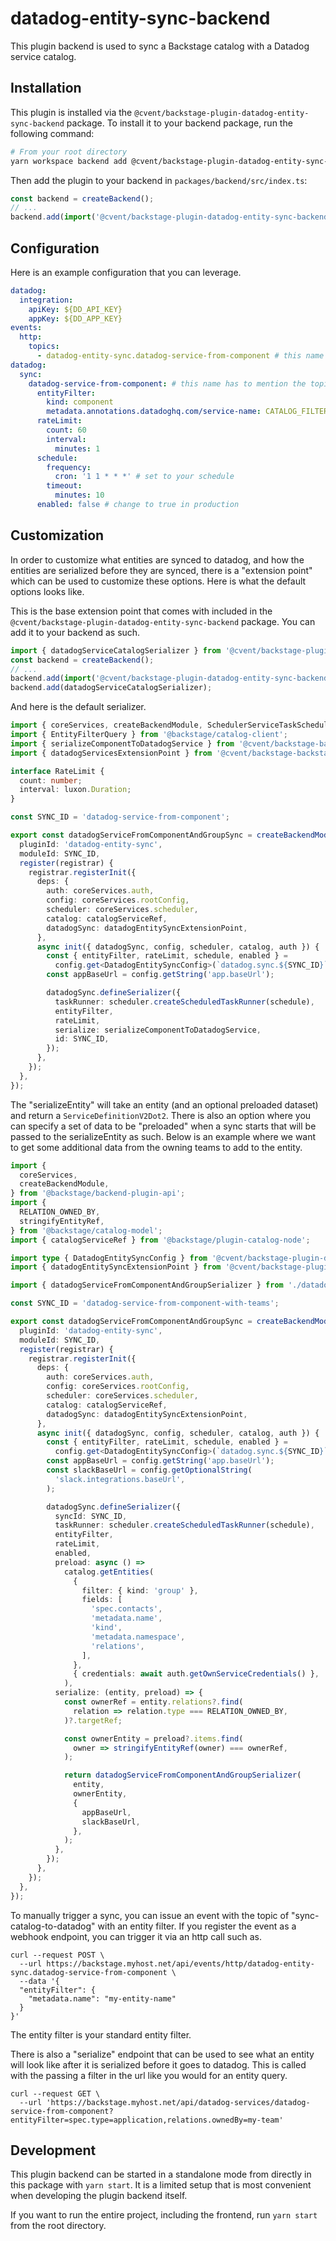 # datadog-entity-sync-backend

This plugin backend is used to sync a Backstage catalog with a Datadog service catalog.

## Installation

This plugin is installed via the `@cvent/backstage-plugin-datadog-entity-sync-backend` package. To install it to your backend package, run the following command:

```bash
# From your root directory
yarn workspace backend add @cvent/backstage-plugin-datadog-entity-sync-backend
```

Then add the plugin to your backend in `packages/backend/src/index.ts`:

```ts
const backend = createBackend();
// ...
backend.add(import('@cvent/backstage-plugin-datadog-entity-sync-backend'));
```

## Configuration

Here is an example configuration that you can leverage.
```yaml
datadog:
  integration:
    apiKey: ${DD_API_KEY}
    appKey: ${DD_APP_KEY}
events:
  http:
    topics:
      - datadog-entity-sync.datadog-service-from-component # this name has to mention the sync name below and in the extension.
datadog:
  sync:
    datadog-service-from-component: # this name has to mention the topic part name above and in the extension.
      entityFilter:
        kind: component
        metadata.annotations.datadoghq.com/service-name: CATALOG_FILTER_EXISTS # adjust to your identifier in datadog
      rateLimit:
        count: 60
        interval:
          minutes: 1
      schedule:
        frequency:
          cron: '1 1 * * *' # set to your schedule
        timeout:
          minutes: 10
      enabled: false # change to true in production
```
## Customization

In order to customize what entities are synced to datadog, and how the entities are serialized before they are synced, there is a "extension point" which can be used
to customize these options. Here is what the default options looks like.

This is the base extension point that comes with included in the `@cvent/backstage-plugin-datadog-entity-sync-backend` package. You can add it to your backend as such.

```typescript
import { datadogServiceCatalogSerializer } from '@cvent/backstage-plugin-datadog-entity-sync-backend';
const backend = createBackend();
// ...
backend.add(import('@cvent/backstage-plugin-datadog-entity-sync-backend'));
backend.add(datadogServiceCatalogSerializer);
```

And here is the default serializer.


```typescript
import { coreServices, createBackendModule, SchedulerServiceTaskScheduleDefinition } from '@backstage/backend-plugin-api';
import { EntityFilterQuery } from '@backstage/catalog-client';
import { serializeComponentToDatadogService } from '@cvent/backstage-backstage-plugin-datadog-entity-sync-node';
import { datadogServicesExtensionPoint } from '@cvent/backstage-backstage-plugin-datadog-entity-sync-node';

interface RateLimit {
  count: number;
  interval: luxon.Duration;
}

const SYNC_ID = 'datadog-service-from-component';

export const datadogServiceFromComponentAndGroupSync = createBackendModule({
  pluginId: 'datadog-entity-sync',
  moduleId: SYNC_ID,
  register(registrar) {
    registrar.registerInit({
      deps: {
        auth: coreServices.auth,
        config: coreServices.rootConfig,
        scheduler: coreServices.scheduler,
        catalog: catalogServiceRef,
        datadogSync: datadogEntitySyncExtensionPoint,
      },
      async init({ datadogSync, config, scheduler, catalog, auth }) {
        const { entityFilter, rateLimit, schedule, enabled } =
          config.get<DatadogEntitySyncConfig>(`datadog.sync.${SYNC_ID}`);
        const appBaseUrl = config.getString('app.baseUrl');

        datadogSync.defineSerializer({
          taskRunner: scheduler.createScheduledTaskRunner(schedule),
          entityFilter,
          rateLimit,
          serialize: serializeComponentToDatadogService,
          id: SYNC_ID,
        });
      },
    });
  },
});

```
The "serializeEntity" will take an entity (and an optional preloaded dataset) and return a `ServiceDefinitionV2Dot2`.
There is also an option where you can specify a set of data to be "preloaded" when a sync starts that will be passed to the serializeEntity as such.
Below is an example where we want to get some additional data from the owning teams to add to the entity.

```typescript
import {
  coreServices,
  createBackendModule,
} from '@backstage/backend-plugin-api';
import {
  RELATION_OWNED_BY,
  stringifyEntityRef,
} from '@backstage/catalog-model';
import { catalogServiceRef } from '@backstage/plugin-catalog-node';

import type { DatadogEntitySyncConfig } from '@cvent/backstage-plugin-datadog-entity-sync-node';
import { datadogEntitySyncExtensionPoint } from '@cvent/backstage-plugin-datadog-entity-sync-node';

import { datadogServiceFromComponentAndGroupSerializer } from './datadogServiceFromComponentAndGroupSerializer';

const SYNC_ID = 'datadog-service-from-component-with-teams';

export const datadogServiceFromComponentAndGroupSync = createBackendModule({
  pluginId: 'datadog-entity-sync',
  moduleId: SYNC_ID,
  register(registrar) {
    registrar.registerInit({
      deps: {
        auth: coreServices.auth,
        config: coreServices.rootConfig,
        scheduler: coreServices.scheduler,
        catalog: catalogServiceRef,
        datadogSync: datadogEntitySyncExtensionPoint,
      },
      async init({ datadogSync, config, scheduler, catalog, auth }) {
        const { entityFilter, rateLimit, schedule, enabled } =
          config.get<DatadogEntitySyncConfig>(`datadog.sync.${SYNC_ID}`);
        const appBaseUrl = config.getString('app.baseUrl');
        const slackBaseUrl = config.getOptionalString(
          'slack.integrations.baseUrl',
        );

        datadogSync.defineSerializer({
          syncId: SYNC_ID,
          taskRunner: scheduler.createScheduledTaskRunner(schedule),
          entityFilter,
          rateLimit,
          enabled,
          preload: async () =>
            catalog.getEntities(
              {
                filter: { kind: 'group' },
                fields: [
                  'spec.contacts',
                  'metadata.name',
                  'kind',
                  'metadata.namespace',
                  'relations',
                ],
              },
              { credentials: await auth.getOwnServiceCredentials() },
            ),
          serialize: (entity, preload) => {
            const ownerRef = entity.relations?.find(
              relation => relation.type === RELATION_OWNED_BY,
            )?.targetRef;

            const ownerEntity = preload?.items.find(
              owner => stringifyEntityRef(owner) === ownerRef,
            );

            return datadogServiceFromComponentAndGroupSerializer(
              entity,
              ownerEntity,
              {
                appBaseUrl,
                slackBaseUrl,
              },
            );
          },
        });
      },
    });
  },
});
```

To manually trigger a sync, you can issue an event with the topic of "sync-catalog-to-datadog" with an entity filter. If you register the event as a webhook endpoint, you can trigger it via an http call such as.
```
curl --request POST \
  --url https://backstage.myhost.net/api/events/http/datadog-entity-sync.datadog-service-from-component \
  --data '{
  "entityFilter": {
    "metadata.name": "my-entity-name"
  }
}'
```
The entity filter is your standard entity filter.

There is also a "serialize" endpoint that can be used to see what an entity will look like after it is serialized before it goes to datadog. This is called with the passing a filter in the url like you would for an entity query.
```
curl --request GET \
  --url 'https://backstage.myhost.net/api/datadog-services/datadog-service-from-component?entityFilter=spec.type=application,relations.ownedBy=my-team'
```

## Development

This plugin backend can be started in a standalone mode from directly in this
package with `yarn start`. It is a limited setup that is most convenient when
developing the plugin backend itself.

If you want to run the entire project, including the frontend, run `yarn start` from the root directory.
